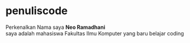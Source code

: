 # penuliscode
Perkenalkan Nama saya **Neo Ramadhani**<br>
saya adalah mahasiswa Fakultas Ilmu Komputer yang baru belajar coding 


